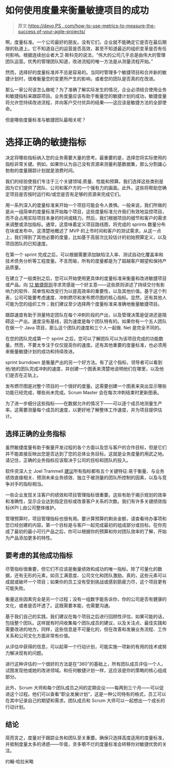 # 如何使用度量来衡量敏捷项目的成功

> 原文:[https://devo PS . com/how-to-use-metrics-to-measure-the-success of-your-agile-projects/](https://devops.com/how-to-use-metrics-to-measure-the-success-of-your-agile-projects/)

啊，度量标准。一个公司最好的朋友。没有它们，企业就不能确定它是否在最后期限的轨道上。它不知道自己的运营是否高效，甚至不知道最近的组织变革是否有任何影响。根据连续创业者大卫·斯科克的说法，“伟大的公司几乎总是由伟大的管理团队运营。优秀的管理团队知道，改进流程的唯一方法是从测量流程开始。”

然而，选择好的度量标准并不总是容易的。当同时管理多个敏捷项目和合并新的敏捷计划时，很难衡量您的变更所产生的影响，或者您的团队是否真的在改进。

那么一家公司该怎么做呢？为了准确了解实际发生的情况，企业必须结合使用业务和敏捷指标来跟踪项目。业务度量应该有助于衡量您的敏捷计划的成功，敏捷度量将允许您持续改进流程，并向客户交付优异的结果——这应该是敏捷方法的全部使命。

但是哪些度量标准与敏捷团队最相关呢？

# **选择正确的敏捷指标**

决定将哪些指标纳入您的业务需要大量的思考。最重要的是，选择您将实际使用的指标非常关键。例如，如果你认为自己没有资源来测量利基数据集，那么分割雄心勃勃的度量跟踪计划就是浪费时间。

我们的经验使我们专注于三个关键领域:质量、性能和预算。我们选择这些类别是因为它们提供了团队、公司和客户方的一个强有力的画面。此外，这些将帮助您确定项目是否按时运行和/或您是否有足够的资源来完成它们。

用一系列深入的度量标准来开始一个项目可能会令人畏惧。一般来说，我们所做的是从一组简单的度量标准开始每个项目，这些度量标准允许我们有效地监控项目，而不会占用实际项目本身的时间或精力。然后，我们根据项目的细节和客户的需求来调整或添加指标。通常，这意味着定义项目路线图，将完成的 sprints 数量分布在块或发布中。这清楚地概述了 MVP 的上市时间和客户的测试需求。从这一点上，我们得到了其他必要的度量，比如基于高层次比较估计的初始预算定义，以及项目团队的已知速度。

在第一个 sprint 完成之后，可以根据需要添加缺陷注入率、测试自动化覆盖率和技术债务分析等工程度量。不言而喻，所有的度量都是为了超越客户期望和保持产品质量。

在建立了一般类别之后，您可以开始使用更具体的度量标准来衡量和改进敏捷项目或产品。向 [12 敏捷原则](https://www.agilealliance.org/agile101/12-principles-behind-the-agile-manifesto/)寻求灵感是一个好主意——这些原则讲述了持续交付有影响力的软件、简单性和改变行为以提高效率的重要性，以及其他价值。基于这个列表，公司可能要考虑速度、冲刺燃尽和发布燃尽图的核心指标。显然，还有其他人可能为您的组织工作；我们建议至少选择两个度量标准来准确地衡量敏捷项目。

跟踪速度有助于测量特定团队在每个冲刺阶段的产出，以及管理决策是促进还是阻碍这一产出。速度没有基线，因为速度是每个团队特有的。如果你有一个五人团队在做一个 Java 项目，那么这个团队的速度和三个人一起做. Net 是完全不同的。

在您的团队完成第一个 sprint 之后，您可以了解团队可以为该项目完成的功能数量。然而，不要太专注于仅仅提高你的速度。还有其他重要的度量标准，也必须用来衡量敏捷计划的成功和持续改进。

sprint burndown 是衡量产出的另一个好方法。有了这个指标，领导者可以看到他/她的团队完成冲刺的速度，并创建一个图表来清楚地说明他们在哪里，以及他们是否在正轨上。

发布燃尽图是对整个项目的一个很好的度量。这需要创建一个图表来突出显示哪些功能已经完成，哪些尚未完成。Scrum Master 会在每次冲刺结束时更新图表。

为了进一步细分这些指标——在数据允许的情况下——可以逐个成员地测量生产率。这需要测量每个成员的速度，以更好地了解整体工作速度，并为项目提供估计。

## **选择正确的业务指标**

虽然敏捷度量有助于衡量开发过程的各个方面以及您与客户的合作目标，但是它们并不能直接反映出您是否达到了您的总体业务目标。这就是业务度量的用武之地。请记住，正确的业务指标应该取决于公司的目标和团队的投入。

软件资深人士 Joel Trammell [建议](https://www.inc.com/joel-trammell/the-5-characteristics-of-an-effective-business-metric.html)所有指标都有五个关键特征:易于衡量、与业务绩效直接相关、预测未来业务绩效、独立于被测量的团队所控制的因素，以及与竞争对手的指标相当。

一些企业发现关注客户的绩效和项目管理指标很重要。这些有助于揭示规划的效率和准确性，显示企业达到指定目标或改善客户关系的次数。我们有许多关键绩效指标(KPI ),由公司整体维护。

管理预算时，项目管理指标也很有用。要计算预算的剩余金额，请查看待办事项和您已经创建的内容。第一个目标是与客户一起完成最初的组成部分或目标。在你完成了最初的最小可行产品之后，你可以根据你的预算和你对团队效率的了解，开始为产品添加更多的特性。

## **要考虑的其他成功指标**

尽管指标很重要，但它们不应该是衡量绩效和成功的唯一指标。除了可量化的数据，还有无形的元素，如员工满意度、公司文化和团队激励。真的，这些元素可以成就或破坏一个项目；如果你的员工没有受到挑战或感到筋疲力尽，这个项目更有可能失败。

衡量这些因素完全是另一个过程；没有一组数字能告诉你，你的公司是否有健康的文化，或者是否坏透了。这既需要本能，也需要沟通。

基于我们自己的实践，我们建议在每个项目之后进行回顾性评估，如果可能的话，包括整个团队。这样就有时间收集每个团队成员的建议，以及关注点、最佳实践和需要改进的地方。同样，这些信息是不可量化的，但在改善和发展业务流程、工作关系和公司文化方面非常有价值。

从评估中获得的信息，可以起草一个行动计划，可能实施一项新的有用的技术或努力解决现有的问题。

进行这种评估的一个很好的方法是在“360”的基础上，所有团队成员评估一个人，试图发现他或她的改进领域。和任何敏捷计划一样，这应该是你的策略的核心组成部分。

此外，Scrum 大师和每个团队成员之间的定期会议——每两到三个月——可以促进这个过程。他们可以查看“职业发展计划”，这是一种公司特有的格式，员工可以在其中记录自己的期望和需求。团队成员和 Scrum 大师可以一起想出一个成长的行动计划。

## **结论**

简而言之，度量对于跟踪业务和团队至关重要。确保只选择高度适用的度量标准，并抵制度量太多的诱惑——毕竟，贪多嚼不烂的度量标准会转移你对敏捷优势的关注。

约翰·哈拉米略